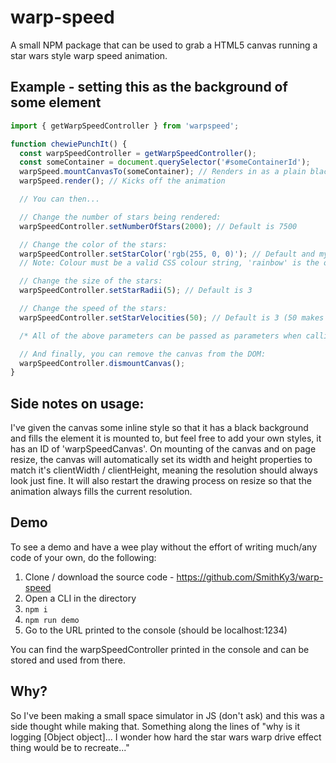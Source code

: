 # warp-speed

A small NPM package that can be used to grab a HTML5 canvas running a star wars style warp speed animation.

## Example - setting this as the background of some element

```javascript
import { getWarpSpeedController } from 'warpspeed';

function chewiePunchIt() {
  const warpSpeedController = getWarpSpeedController();
  const someContainer = document.querySelector('#someContainerId');
  warpSpeed.mountCanvasTo(someContainer); // Renders in as a plain black canvas with no animation
  warpSpeed.render(); // Kicks off the animation

  // You can then...

  // Change the number of stars being rendered:
  warpSpeedController.setNumberOfStars(2000); // Default is 7500

  // Change the color of the stars:
  warpSpeedController.setStarColor('rgb(255, 0, 0)'); // Default and my favourite is 'rainbow'
  // Note: Colour must be a valid CSS colour string, 'rainbow' is the only exception here

  // Change the size of the stars:
  warpSpeedController.setStarRadii(5); // Default is 3

  // Change the speed of the stars:
  warpSpeedController.setStarVelocities(50); // Default is 3 (50 makes me feel a bit motion sick)

  /* All of the above parameters can be passed as parameters when calling getWarpSpeedController but are optional */

  // And finally, you can remove the canvas from the DOM:
  warpSpeedController.dismountCanvas();
}
```

## Side notes on usage:

I've given the canvas some inline style so that it has a black background and fills the element it is mounted to, but feel free to add your own styles, it has an ID of 'warpSpeedCanvas'.
On mounting of the canvas and on page resize, the canvas will automatically set its width and height properties to match it's clientWidth / clientHeight, meaning the resolution should always look just fine. It will also restart the drawing process on resize so that the animation always fills the current resolution.

## Demo

To see a demo and have a wee play without the effort of writing much/any code of your own, do the following:

1. Clone / download the source code - https://github.com/SmithKy3/warp-speed
2. Open a CLI in the directory
3. `npm i`
4. `npm run demo`
5. Go to the URL printed to the console (should be localhost:1234)

You can find the warpSpeedController printed in the console and can be stored and used from there.

## Why?

So I've been making a small space simulator in JS (don't ask) and this was a side thought while making that. Something along the lines of "why is it logging [Object object]... I wonder how hard the star wars warp drive effect thing would be to recreate..."
